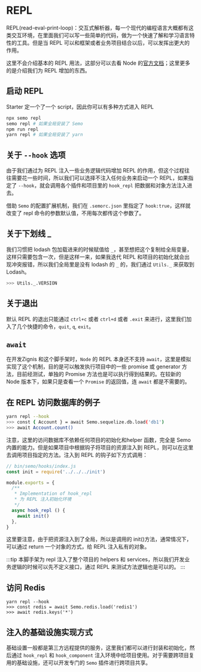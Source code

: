 # REPL

REPL(read-eval-print-loop)：交互式解析器，每一个现代的编程语言大概都有这类交互环境，在里面我们可以写一些简单的代码，做为一个快速了解和学习语言特性的工具。但是当 REPL 可以和框架或者业务项目结合以后，可以发挥出更大的作用。

这里不会介绍基本的 REPL 用法，这部分可以去看 Node 的[官方文档](http://nodejs.cn/api/repl.html)；这里更多的是介绍我们为 REPL 增加的东西。

## 启动 REPL

Starter 定一个了一个 script，因此你可以有多种方式进入 REPL

```bash
npx semo repl
semo repl # 如果全局安装了 Semo
npm run repl
yarn repl # 如果全局安装了 yarn
```

## 关于 `--hook` 选项

由于我们通过为 REPL 注入一些业务逻辑代码增加 REPL 的作用，但这个过程往往需要花一些时间，所以我们可以选择不注入任何业务来启动一个 REPL，如果指定了 `--hook`，就会调用各个插件和项目里的 `hook_repl` 把数据和对象方法注入进去。

借助 `Semo` 的配置扩展机制，我们在 `.semorc.json` 里指定了 `hook:true`，这样就改变了 repl 命令的参数默认值，不用每次都传这个参数了。

## 关于下划线 _

我们习惯把 lodash 包加载进来的时候赋值给 `_`，甚至想把这个复制给全局变量，这样只需要包含一次，但是这样一来，如果我迭代 REPL 和项目的初始化就会出现冲突报错，所以我们全局里是没有 lodash 的 `_` 的，我们通过 `Utils._` 来获取到 Lodash。

```bash
>>> Utils._.VERSION
```

## 关于退出

默认 REPL 的退出只能通过 `ctrl+c` 或者 `ctrl+d` 或者 `.exit` 来进行，这里我们加入了几个快捷的命令，`quit`, `q`, `exit`。

## `await`

在开发Zignis 和这个脚手架时，`Node` 的 REPL 本身还不支持 `await`，这里是模拟实现了这个机制，目的是可以触发执行项目中的一些 promise 或 generator 方法，目前经测试，单独的 Promise 方法也是可以执行得到结果的。在较新的 Node 版本下，如果只是查看一个 `Promise` 的返回值，连 `await` 都是不需要的。

## 在 REPL 访问数据库的例子

```bash
yarn repl --hook
>>> const { Account } = await Semo.sequelize.db.load('db1')
>>> await Account.count()
```

注意，这里的访问数据库不依赖任何项目的初始化和helper 函数，完全是 Semo 内置的能力。但是如果项目中根据钩子将项目的资源注入到 REPL，则可以在这里去调用项目指定的方法。注入到 REPL 的钩子如下方式调用：

```js
// bin/semo/hooks/index.js
const init = require('../../../init')

module.exports = {
  /**
   * Implementation of hook_repl
   * 为 REPL 注入初始化环境
   */
  async hook_repl () {
    await init()
  },
}
```

这里要注意，由于把资源注入到了全局，所以是调用的 init()方法，通常情况下，可以通过 return 一个对象的方式，给 REPL 注入私有的对象。

:::tip
本脚手架为 repl 注入了整个项目的 helpers 和 services，所以我们开发业务逻辑的时候可以先不定义接口，通过 REPL 来测试方法逻辑也是可以的。
:::

## 访问 Redis

```
yarn repl --hook
>>> const redis = await Semo.redis.load('redis1')
>>> await redis.keys('*')
```

## 注入的基础设施实现方式

基础设置一般都是第三方远程提供的服务，这里我们都可以进行封装和初始化，然后通过 `hook_repl` 和 `hook_component` 注入环境中给项目使用。对于需要跨项目复用的基础设施，还可以开发专门的 `Semo` 插件进行跨项目共享。
